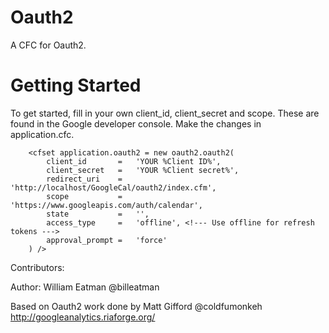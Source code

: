 # Oauth2 #

A CFC for Oauth2. 

# Getting Started #

To get started, fill in your own client_id, client_secret and scope.  These are found in the Google developer console.  Make the changes in application.cfc.  

```
	<cfset application.oauth2 = new oauth2.oauth2(
		client_id 		=   'YOUR %Client ID%',
		client_secret 	= 	'YOUR %Client secret%',
		redirect_uri	=	'http://localhost/GoogleCal/oauth2/index.cfm',
		scope           =   'https://www.googleapis.com/auth/calendar',
		state			=	'',
		access_type		=	'offline', <!--- Use offline for refresh tokens --->
		approval_prompt	=	'force'
	) />
```

Contributors:

Author: William Eatman @billeatman
   
Based on Oauth2 work done by Matt Gifford @coldfumonkeh
http://googleanalytics.riaforge.org/
